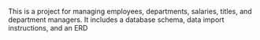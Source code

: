 This is a project for managing employees, departments, salaries, titles, and department managers. It includes a database schema, data import instructions, and an ERD
